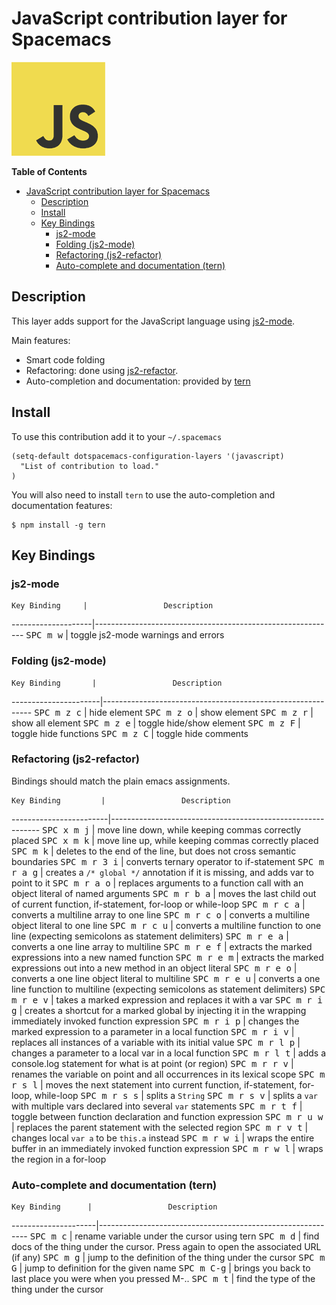 # JavaScript contribution layer for Spacemacs

![logo](javascript.png)

<!-- markdown-toc start - Don't edit this section. Run M-x markdown-toc/generate-toc again -->
**Table of Contents**

- [JavaScript contribution layer for Spacemacs](#javascript-contribution-layer-for-spacemacs)
    - [Description](#description)
    - [Install](#install)
    - [Key Bindings](#key-bindings)
        - [js2-mode](#js2-mode)
        - [Folding (js2-mode)](#folding-js2-mode)
        - [Refactoring (js2-refactor)](#refactoring-js2-refactor)
        - [Auto-complete and documentation (tern)](#auto-complete-and-documentation-tern)

<!-- markdown-toc end -->

## Description

This layer adds support for the JavaScript language using [js2-mode][].

Main features:
- Smart code folding
- Refactoring: done using [js2-refactor][].
- Auto-completion and documentation: provided by [tern][]

## Install

To use this contribution add it to your `~/.spacemacs`

```elisp
(setq-default dotspacemacs-configuration-layers '(javascript)
  "List of contribution to load."
)
```

You will also need to install `tern` to use the auto-completion and
documentation features:

```shell
$ npm install -g tern
```

## Key Bindings

### js2-mode

    Key Binding     |                 Description
--------------------|------------------------------------------------------------
<kbd>SPC m w</kbd>  | toggle js2-mode warnings and errors

### Folding (js2-mode)

    Key Binding       |                 Description
----------------------|------------------------------------------------------------
<kbd>SPC m z c</kbd>  | hide element
<kbd>SPC m z o</kbd>  | show element
<kbd>SPC m z r</kbd>  | show all element
<kbd>SPC m z e</kbd>  | toggle hide/show element
<kbd>SPC m z F</kbd>  | toggle hide functions
<kbd>SPC m z C</kbd>  | toggle hide comments

### Refactoring (js2-refactor)

Bindings should match the plain emacs assignments.

    Key Binding         |                 Description
------------------------|------------------------------------------------------------
<kbd>SPC x m j</kbd>    | move line down, while keeping commas correctly placed
<kbd>SPC x m k</kbd>    | move line up, while keeping commas correctly placed
<kbd>SPC m k</kbd>      | deletes to the end of the line, but does not cross semantic boundaries
<kbd>SPC m r 3 i</kbd>  | converts ternary operator to if-statement
<kbd>SPC m r a g</kbd>  | creates a `/* global */` annotation if it is missing, and adds var to point to it
<kbd>SPC m r a o</kbd>  | replaces arguments to a function call with an object literal of named arguments
<kbd>SPC m r b a</kbd>  | moves the last child out of current function, if-statement, for-loop or while-loop
<kbd>SPC m r c a</kbd>  | converts a multiline array to one line
<kbd>SPC m r c o</kbd>  | converts a multiline object literal to one line
<kbd>SPC m r c u</kbd>  | converts a multiline function to one line (expecting semicolons as statement delimiters)
<kbd>SPC m r e a</kbd>  | converts a one line array to multiline
<kbd>SPC m r e f</kbd>  | extracts the marked expressions into a new named function
<kbd>SPC m r e m</kbd>  | extracts the marked expressions out into a new method in an object literal
<kbd>SPC m r e o</kbd>  | converts a one line object literal to multiline
<kbd>SPC m r e u</kbd>  | converts a one line function to multiline (expecting semicolons as statement delimiters)
<kbd>SPC m r e v</kbd>  | takes a marked expression and replaces it with a var
<kbd>SPC m r i g</kbd>  | creates a shortcut for a marked global by injecting it in the wrapping immediately invoked function expression
<kbd>SPC m r i p</kbd>  | changes the marked expression to a parameter in a local function
<kbd>SPC m r i v</kbd>  | replaces all instances of a variable with its initial value
<kbd>SPC m r l p</kbd>  | changes a parameter to a local var in a local function
<kbd>SPC m r l t</kbd>  | adds a console.log statement for what is at point (or region)
<kbd>SPC m r r v</kbd>  | renames the variable on point and all occurrences in its lexical scope
<kbd>SPC m r s l</kbd>  | moves the next statement into current function, if-statement, for-loop, while-loop
<kbd>SPC m r s s</kbd>  | splits a `String`
<kbd>SPC m r s v</kbd>  | splits a `var` with multiple vars declared into several `var` statements
<kbd>SPC m r t f</kbd>  | toggle between function declaration and function expression
<kbd>SPC m r u w</kbd>  | replaces the parent statement with the selected region
<kbd>SPC m r v t</kbd>  | changes local `var a` to be `this.a` instead
<kbd>SPC m r w i</kbd>  | wraps the entire buffer in an immediately invoked function expression
<kbd>SPC m r w l</kbd>  | wraps the region in a for-loop

### Auto-complete and documentation (tern)

    Key Binding      |                 Description
---------------------|------------------------------------------------------------
<kbd>SPC m c</kbd>   | rename variable under the cursor using tern
<kbd>SPC m d</kbd>   | find docs of the thing under the cursor. Press again to open the associated URL (if any)
<kbd>SPC m g</kbd>   | jump to the definition of the thing under the cursor
<kbd>SPC m G</kbd>   | jump to definition for the given name
<kbd>SPC m C-g</kbd> | brings you back to last place you were when you pressed M-..
<kbd>SPC m t</kbd>   | find the type of the thing under the cursor

[js2-mode]: https://github.com/mooz/js2-mode
[js2-refactor]: https://github.com/magnars/js2-refactor.el
[tern]: http://ternjs.net/
